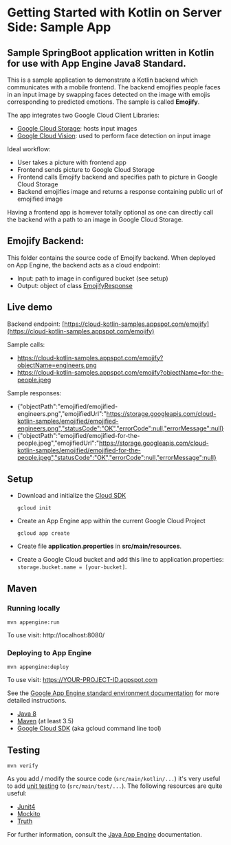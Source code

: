 Getting Started with Kotlin on Server Side: Sample App
===

## Sample SpringBoot application written in Kotlin for use with App Engine Java8 Standard.

This is a sample application to demonstrate a Kotlin backend which communicates with a mobile
frontend. The backend emojifies people faces in an input image by swapping faces detected on the image with emojis corresponding to predicted emotions. The sample is called **Emojify**.

The app integrates two Google Cloud Client Libraries:
* [Google Cloud Storage](https://cloud.google.com/storage): hosts input images
* [Google Cloud Vision](https://cloud.google.com/vision): used to perform face detection on input image

Ideal workflow:
* User takes a picture with frontend app
* Frontend sends picture to Google Cloud Storage
* Frontend calls Emojify backend and specifies path to picture in Google Cloud Storage
* Backend emojifies image and returns a response containing public url of emojified image

Having a frontend app is however totally optional as one can directly call the backend with a path to an image in Google Cloud Storage.

## Emojify Backend:
This folder contains the source code of Emojify backend. When deployed on App Engine, the backend acts as a cloud endpoint:
* Input: path to image in configured bucket (see setup)
* Output: object of class [EmojifyResponse](src/main/kotlin/com/google/cloud/kotlin/emojify/EmojifyController.kt)

## Live demo

Backend endpoint: [https://cloud-kotlin-samples.appspot.com/emojify](https://cloud-kotlin-samples.appspot.com/emojify)

Sample calls: 
* https://cloud-kotlin-samples.appspot.com/emojify?objectName=engineers.png 
* https://cloud-kotlin-samples.appspot.com/emojify?objectName=for-the-people.jpeg

Sample responses:
* {"objectPath":"emojified/emojified-engineers.png","emojifiedUrl":"https://storage.googleapis.com/cloud-kotlin-samples/emojified/emojified-engineers.png","statusCode":"OK","errorCode":null,"errorMessage":null}
* {"objectPath":"emojified/emojified-for-the-people.jpeg","emojifiedUrl":"https://storage.googleapis.com/cloud-kotlin-samples/emojified/emojified-for-the-people.jpeg","statusCode":"OK","errorCode":null,"errorMessage":null}

## Setup

* Download and initialize the [Cloud SDK](https://cloud.google.com/sdk/)

    `gcloud init`

* Create an App Engine app within the current Google Cloud Project

    `gcloud app create`
* Create file **application.properties** in **src/main/resources**.

* Create a Google Cloud bucket and add this line to application.properties: `storage.bucket.name = [your-bucket]`.

## Maven
### Running locally

`mvn appengine:run`

To use visit: http://localhost:8080/

### Deploying to App Engine

`mvn appengine:deploy`

To use visit:  https://YOUR-PROJECT-ID.appspot.com

See the [Google App Engine standard environment documentation][ae-docs] for more
detailed instructions.

[ae-docs]: https://cloud.google.com/appengine/docs/java/

* [Java 8](http://www.oracle.com/technetwork/java/javase/downloads/index.html)
* [Maven](https://maven.apache.org/download.cgi) (at least 3.5)
* [Google Cloud SDK](https://cloud.google.com/sdk/) (aka gcloud command line tool)

## Testing

`mvn verify`

As you add / modify the source code (`src/main/kotlin/...`) it's very useful to add [unit testing](https://cloud.google.com/appengine/docs/java/tools/localunittesting)
to (`src/main/test/...`).  The following resources are quite useful:

* [Junit4](http://junit.org/junit4/)
* [Mockito](http://mockito.org/)
* [Truth](http://google.github.io/truth/)


For further information, consult the
[Java App Engine](https://developers.google.com/appengine/docs/java/overview) documentation.

